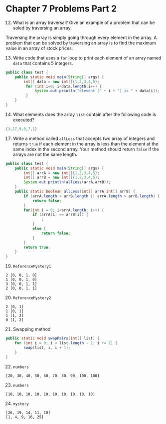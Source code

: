 # Chapter 7 Problems Part 2

12. What is an array traversal? Give an example of a problem that can be soled by traversing an array. 

Traversing the array is simply going through every element in the array. A problem that can be solved by traversing an array is to find the maximum value in an array of stock prices. 

13. Write code that uses a `for` loop to print each element of an array named `data` that contains 5 integers. 

```java
public class test {
    public static void main(String[] args) {
        int[] data = new int[]{1,2,3,4,5};
         for (int i=0; i<data.length;i++) {
             System.out.println("element [" + i + "] is " + data[i]);
         }
    }
}
```

14. What elements does the array `list` contain after the following code is executed? 

```java
{3,27,9,0,7,1}
```

17. Write a method called `allLess` that accepts two array of integers and returns `true` if each element in the array is less than the element at the same index in the second array. Your method should return `false` if the arrays are not the same length. 

```java
public class test {
    public static void main(String[] args) {
        int[] arrA = new int[]{1,3,3,4,5};
        int[] arrB = new int[]{1,2,3,4,5};
        System.out.println(allLess(arrA,arrB));
    }
    public static boolean allLess(int[] arrA,int[] arrB) {
        if (arrA.length < arrB.length || arrA.length > arrB.length) {
            return false;
        }
        for(int i = 0; i<arrA.length; i++) {
            if (arrA[i] == arrB[i]) {
                ;
            }
            else {
                return false;
            }
        }
        return true;
    }
}
```

19. `ReferenceMystery1`

```
2 [0, 0, 1, 0]
1 [0, 0, 1, 0]
3 [0, 0, 1, 1]
2 [0, 0, 1, 1]
```

20. `ReferenceMystery2`

```
2 [0, 1]
1 [0, 1]
1 [1, 2]
0 [1, 2]
```

21. Swapping method

```java
public static void swapPairs(int[] list) {
    for (int i = 0; i < list.length - 1; i += 2) {
        swap(list, i, i + 1);
    }
}
```

22. `numbers`

```
[20, 30, 40, 50, 60, 70, 80, 90, 100, 100]
```

23. `numbers`

```
[10, 10, 10, 10, 10, 10, 10, 10, 10, 10]
```

24. `mystery`

```
[26, 19, 14, 11, 10]
[1, 4, 9, 16, 25]
```

